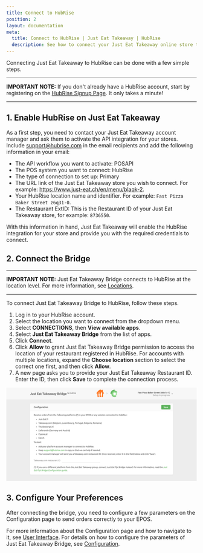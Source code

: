 ```yaml
---
title: Connect to HubRise
position: 2
layout: documentation
meta:
  title: Connect to HubRise | Just Eat Takeaway | HubRise
  description: See how to connect your Just Eat Takeaway online store to HubRise. Connection is simple. Send the link of your Just Eat Takeaway page to HubRise and follow a few steps to connect.
---
```


Connecting Just Eat Takeaway to HubRise can be done with a few simple steps.

---

**IMPORTANT NOTE:** If you don't already have a HubRise account, start by registering on the [HubRise Signup Page](https://manager.hubrise.com/signup). It only takes a minute!

---

## 1. Enable HubRise on Just Eat Takeaway

As a first step, you need to contact your Just Eat Takeaway account manager and ask them to activate the API integration for your stores.
Include [support@hubrise.com](mailto:support@hubrise.com) in the email recipients and add the following information in your email:

- The API workflow you want to activate: POSAPI
- The POS system you want to connect: HubRise
- The type of connection to set up: Primary
- The URL link of the Just Eat Takeaway store you wish to connect. For example: https://www.just-eat.ch/en/menu/blaqk-2.
- Your HubRise location name and identifier. For example: `Fast Pizza Baker Street z6q31-0`.
- The Restaurant ExtID: This is the Restaurant ID of your Just Eat Takeaway store, for example: `8736550`.

With this information in hand, Just Eat Takeaway will enable the HubRise integration for your store and provide you with the required credentials to connect.

## 2. Connect the Bridge

---

**IMPORTANT NOTE:** Just Eat Takeaway Bridge connects to HubRise at the location level. For more information, see [Locations](/docs/locations/).

---

To connect Just Eat Takeaway Bridge to HubRise, follow these steps.

1. Log in to your HubRise account.
1. Select the location you want to connect from the dropdown menu.
1. Select **CONNECTIONS**, then **View available apps**.
1. Select **Just Eat Takeaway Bridge** from the list of apps.
1. Click **Connect**.
1. Click **Allow** to grant Just Eat Takeaway Bridge permission to access the location of your restaurant registered in HubRise. For accounts with multiple locations, expand the **Choose location** section to select the correct one first, and then click **Allow**.
1. A new page asks you to provide your Just Eat Takeaway Restaurant ID. Enter the ID, then click **Save** to complete the connection process.

![Just Eat Takeaway Restaurant ID](../images/001-en-jet-restaurant-id.png)

## 3. Configure Your Preferences

After connecting the bridge, you need to configure a few parameters on the Configuration page to send orders correctly to your EPOS.

For more information about the Configuration page and how to navigate to it, see [User Interface](/apps/just-eat-takeaway/user-interface/#configuration-page). For details on how to configure the parameters of Just Eat Takeaway Bridge, see [Configuration](/apps/just-eat-takeaway/configuration).
